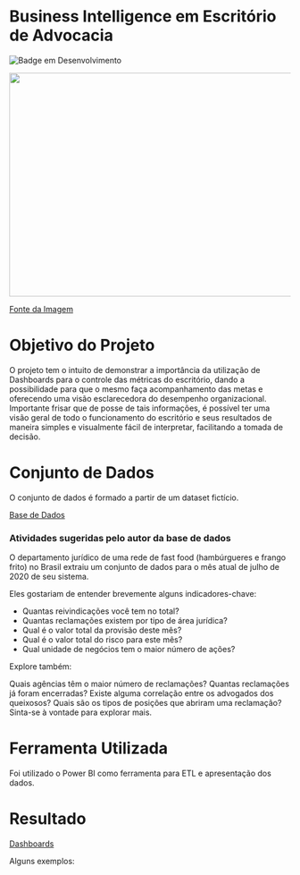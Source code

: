 # Business Intelligence em Escritório de Advocacia

![Badge em Desenvolvimento](http://img.shields.io/static/v1?label=STATUS&message=EM%20DESENVOLVIMENTO&color=GREEN&style=for-the-badge)

<img src="https://user-images.githubusercontent.com/103366124/168443488-dae09a30-ffbb-4d04-a1c5-b7ea4c646142.png" width="1028" height="400"/> 

[Fonte da Imagem](https://querobolsa.com.br/revista/gastos-extras-curso-de-direito)




# Objetivo do Projeto

O projeto tem o intuito de demonstrar a importância da utilização de Dashboards para o controle das métricas do escritório, dando a possibilidade para que o mesmo faça acompanhamento das metas e oferecendo uma visão esclarecedora do desempenho organizacional.
Importante frisar que de posse de tais informações, é possível ter uma visão geral de todo o funcionamento do escritório e seus resultados de maneira simples e visualmente fácil de interpretar, facilitando a tomada de decisão.




# Conjunto de Dados

O conjunto de dados é formado a partir de um dataset fictício.

[Base de Dados](https://www.kaggle.com/datasets/franciscotadeufoz/legal-claims-fast-food-restaurants)

### Atividades sugeridas pelo autor da base de dados

O departamento jurídico de uma rede de fast food (hambúrgueres e frango frito) no Brasil extraiu um conjunto de dados para o mês atual de julho de 2020 de seu sistema.

Eles gostariam de entender brevemente alguns indicadores-chave:

* Quantas reivindicações você tem no total?
* Quantas reclamações existem por tipo de área jurídica?
* Qual é o valor total da provisão deste mês?
* Qual é o valor total do risco para este mês?
* Qual unidade de negócios tem o maior número de ações?

Explore também:

Quais agências têm o maior número de reclamações?
Quantas reclamações já foram encerradas?
Existe alguma correlação entre os advogados dos queixosos?
Quais são os tipos de posições que abriram uma reclamação?
Sinta-se à vontade para explorar mais.

# Ferramenta Utilizada

Foi utilizado o Power BI como ferramenta para ETL e apresentação dos dados.

# Resultado

[Dashboards]()

Alguns exemplos:

